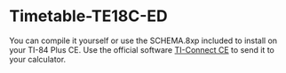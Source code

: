 # Timetable-TE18C-ED
You can compile it yourself or use the SCHEMA.8xp included to install on your TI-84 Plus CE. Use the official software [TI-Connect CE](https://education.ti.com/en/products/computer-software/ti-connect-ce-sw) to send it to your calculator.